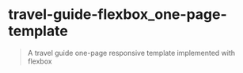 # travel-guide-flexbox_one-page-template

> A travel guide one-page responsive template implemented with flexbox
